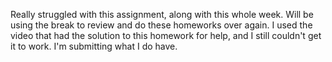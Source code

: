 Really struggled with this assignment, along with this whole week. Will be using the break to review and do these homeworks over again.
I used the video that had the solution to this homework for help, and I still couldn't get it to work.
I'm submitting what I do have.
